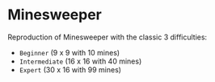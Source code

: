 # Minesweeper

Reproduction of Minesweeper with the classic 3 difficulties:

- `Beginner` (9 x 9 with 10 mines)
- `Intermediate` (16 x 16 with 40 mines)
- `Expert` (30 x 16 with 99 mines)
